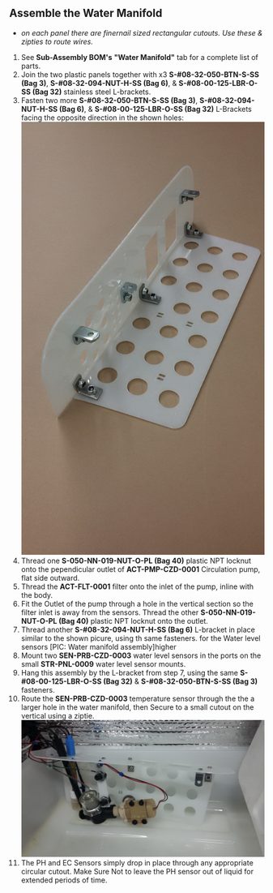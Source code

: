 
## Assemble the Water Manifold
* *on each panel there are finernail sized rectangular cutouts. Use these & zipties to route wires.*
1. See **Sub-Assembly BOM's** **"Water Manifold"** tab for a complete list of parts.
2. Join the two plastic panels together with x3 **S-#08-32-050-BTN-S-SS (Bag 3)**, **S-#08-32-094-NUT-H-SS (Bag 6)**, & **S-#08-00-125-LBR-O-SS (Bag 32)** stainless steel L-brackets.
3. Fasten two more **S-#08-32-050-BTN-S-SS (Bag 3)**, **S-#08-32-094-NUT-H-SS (Bag 6)**, & **S-#08-00-125-LBR-O-SS (Bag 32)** L-Brackets facing the opposite direction in the shown holes: ![L-Brackets on the Manifold](Photos/Water_Manifold/water_manifold_plates.jpg)
4. Thread one **S-050-NN-019-NUT-O-PL (Bag 40)** plastic NPT locknut onto the pependicular outlet of **ACT-PMP-CZD-0001** Circulation pump, flat side outward.
5. Thread the **ACT-FLT-0001** filter onto the inlet of the pump, inline with the body.
6. Fit the Outlet of the pump through a hole in the vertical section so the filter inlet is away from the sensors. Thread the other **S-050-NN-019-NUT-O-PL (Bag 40)** plastic NPT locknut onto the outlet.
7. Thread another **S-#08-32-094-NUT-H-SS (Bag 6)** L-bracket in place similar to the shown picure, using th same fasteners. for the Water level sensors [PIC: Water manifold assembly]higher
8. Mount two **SEN-PRB-CZD-0003** water level sensors in the ports on the small **STR-PNL-0009** water level sensor mounts.
9. Hang this assembly by the L-bracket from step 7, using the same **S-#08-00-125-LBR-O-SS (Bag 32)** & **S-#08-32-050-BTN-S-SS (Bag 3)** fasteners.
10. Route the **SEN-PRB-CZD-0003** temperature sensor through the the a larger hole in the water manifold, then Secure to a small cutout on the vertical using a ziptie.![Water Manifold Components Connected](Photos/Water_Manifold/water_manifold_assembled.jpg)
11. The PH and EC Sensors simply drop in place through any appropriate circular cutout. Make Sure Not to leave the PH sensor out of liquid for extended periods of time.